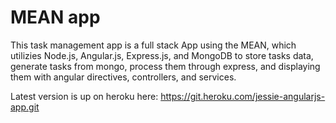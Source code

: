 # MEAN app

This task management app is a full stack App using the MEAN, which utilizies Node.js, Angular.js, Express.js, and MongoDB to store tasks data, generate tasks from mongo, process them through express, and displaying them with angular directives, controllers, and services.

Latest version is up on heroku here: https://git.heroku.com/jessie-angularjs-app.git

